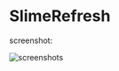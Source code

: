 SlimeRefresh
=================================================

screenshot:

![screenshots](http://www.sctab.com:8080/ftp/screenshot1.png)

